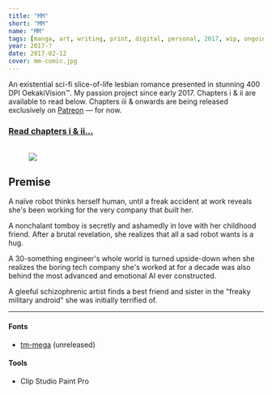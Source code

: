 ```yaml
---
title: "MM"
short: "MM"
name: "MM"
tags: [manga, art, writing, print, digital, personal, 2017, wip, ongoing]
year: 2017-?
date: 2017-02-12
cover: mm-comic.jpg
---
```


<!-- #### A clueless android goes to work for the very company that built her. -->

An existential sci-fi slice-of-life lesbian romance presented in stunning 400 DPI OekakiVision™. My passion project since early 2017. Chapters i & ii are available to read below. Chapters iii & onwards are being released exclusively on [Patreon](http://patreon.com/nezita)&nbsp;— for now.

<!-- ### preview -->

<h3 style="margin-bottom:2em">
  <a style="font-style:normal" href="{{ site.baseurl }}/manga/mm-preview">Read chapters i & ii…</a>
</h3>

<figure>
  <img src="{{ site.baseurl }}/assets/img/mm5.jpg?v=2">
</figure>

## Premise

A naïve robot thinks herself human, until a freak accident at work reveals she's been working for the very company that *built* her.

A nonchalant tomboy is secretly and ashamedly in love with her childhood friend. After a brutal revelation, she realizes that all a sad robot wants is a hug.

A 30-something engineer's whole world is turned upside-down when she realizes the boring tech company she's worked at for a decade was also behind the most advanced and emotional AI ever constructed.

A gleeful schizophrenic artist finds a best friend and sister in the "freaky military android" she was initially terrified of.

* * *

#### Fonts
- [tm-mega](/work/type/#tm-mega) (unreleased)

#### Tools
- Clip Studio Paint Pro